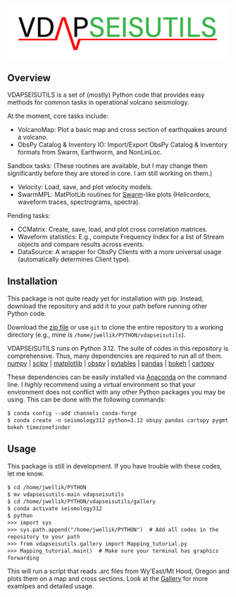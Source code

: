<img src="https://github.com/jwellik/vdapseisutils/blob/main/img/vseis-logo.png" width=1510 alt="VDAP" />

## Overview
VDAPSEISUTILS is a set of (mostly) Python code that provides easy methods for common tasks in operational volcano seismology.

At the moment, core tasks include:
- VolcanoMap: Plot a basic map and cross section of earthquakes around a volcano.
- ObsPy Catalog & Inventory IO: Import/Export ObsPy Catalog & Inventory formats from Swarm, Earthworm, and NonLinLoc.

Sandbox tasks:
(These routines are available, but I may change them significantly before they are stored in core. I am still working on them.)
- Velocity: Load, save, and plot velocity models.
- SwarmMPL: MatPlotLib routines for [Swarm](https://volcanoes.usgs.gov/software/swarm/index.shtml)-like plots (Helicorders, waveform traces, spectrograms, spectra).

Pending tasks:
- CCMatrix: Create, save, load, and plot cross correlation matrices.
- Waveform statistics: E.g., compute Frequency Index for a list of Stream objects and compare results across events.
- DataSource: A wrapper for ObsPy Clients with a more universal usage (automatically determines Client type).

## Installation
This package is not quite ready yet for installation with pip. Instead, download the repository and add it to your path before running other Python code.

Download the [zip file](https://github.com/jwellik/vdapseisutils/archive/main.zip) or use `git` to clone the entire repository to a working directory (e.g., mine is `/home/jwellik/PYTHON/vdapseisutils`).

VDAPSEISUTILS runs on Python 3.12. The suite of codes in this repository is comprehensive. Thus, many dependencies are required to run all of them.  
[numpy](http://www.numpy.org/) | [scipy](http://www.scipy.org/) | [matplotlib](http://www.matplotlib.org/) | [obspy](http://www.obspy.org/) | [pytables](http://www.pytables.org/) | [pandas](http://pandas.pydata.org/) | [bokeh](http://bokeh.pydata.org/) | [cartopy](http://scitools.org.uk/cartopy/)

These dependencies can be easily installed via [Anaconda](https://www.continuum.io/) on the command line. I *highly* recommend using a virtual environment so that your environment does not conflict with any other Python packages you may be using. This can be done with the following commands:
```
$ conda config --add channels conda-forge
$ conda create -n seismology312 python=3.12 obspy pandas cartopy pygmt bokeh timezonefinder
```

## Usage
This package is still in development. If you have trouble with these codes, let me know.
```
$ cd /home/jwellik/PYTHON
$ mv vdapseisutils-main vdapseisutils
$ cd /home/jwellik/PYTHON/vdapseisutils/gallery
$ conda activate seismology312
$ python
>>> import sys
>>> sys.path.append("/home/jwellik/PYTHON")  # Add all codes in the repository to your path
>>> from vdapseisutils.gallery import Mapping_tutorial.py
>>> Mapping_tutorial.main()  # Make sure your terminal has graphics forwarding
```
This will run a script that reads .arc files from Wy'East/Mt Hood, Oregon and plots them on a map and cross sections. Look at the [Gallery](https://github.com/jwellik/vdapseisutils/tree/main/gallery) for more examlpes and detailed usage.


